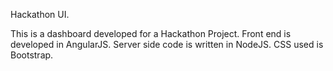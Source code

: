 Hackathon UI.

This is a dashboard developed for a Hackathon Project. 
Front end is developed in AngularJS.
Server side code is written in NodeJS.
CSS used is Bootstrap.
